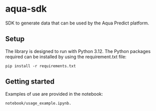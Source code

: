 # aqua-sdk

SDK to generate data that can be used by the Aqua Predict platform. 

## Setup

The library is designed to run with Python 3.12. The Python packages required 
can be installed by using the requirement.txt file:

```
pip install -r requirements.txt
```

## Getting started

Examples of use are provided in the notebook:
```
notebook/usage_example.ipynb.
```

